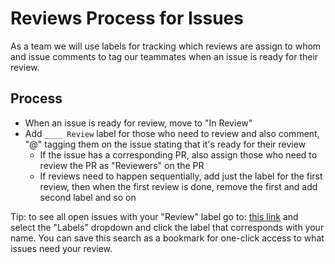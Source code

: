 # Reviews Process for Issues

As a team we will use labels for tracking which reviews are assign to whom and issue comments to tag our teammates when an issue is ready for their review.

## Process

- When an issue is ready for review, move to "In Review"
- Add `____ Review` label for those who need to review and also comment, "@" tagging them on the issue stating that it's ready for their review
  - If the issue has a corresponding PR, also assign those who need to review the PR as "Reviewers" on the PR
  - If reviews need to happen sequentially, add just the label for the first review, then when the first review is done, remove the first and add second label and so on

Tip: to see all open issues with your "Review" label go to: [this link](/issues?q=is%3Aopen+is%3Aissue) and  select the "Labels" dropdown and click the label that corresponds with your name. You can save this search as a bookmark for one-click access to what issues need your review.
